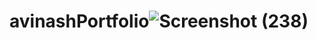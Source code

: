 # avinashPortfolio![Screenshot (238)](https://github.com/avinashthetech/avinashPortfolio/assets/101344389/a3b66a22-19b9-4d52-a18d-a40721901854)
